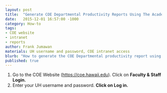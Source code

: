 ```yaml
---
layout: post
title:  "Generate COE Departmental Productivity Reports Using The Academic Productivity Tool"
date:   2015-12-01 16:57:00 -1000
category: How-to
tags:
- COE website
- intranet
- reports
author: Frank Jumawan
materials: UH username and password, COE intranet access
blurb: "How to generate the COE Departmental productivity report using the Academic Productivity tool."
published: true
---
```


1. Go to the COE Website (https://coe.hawaii.edu). Click on **Faculty & Staff Login.**
2. Enter your UH username and password. **Click on Log in.**
